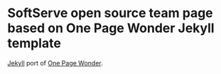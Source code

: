 # SoftServe open source team page based on One Page Wonder Jekyll template

[Jekyll](https://github.com/jekyll/jekyll) port of [One Page Wonder](https://github.com/IronSummitMedia/startbootstrap-one-page-wonder).
